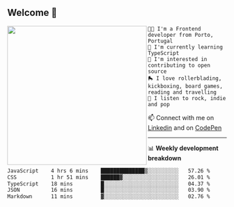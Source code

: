 ## Welcome 👋

<img align="left" src="https://github.com/saraiovieira/saraiovieira/assets/74243584/32f0e061-fcbb-45fe-8361-571943f17664" width="320"/>

```
👩‍💻 I'm a Frontend developer from Porto, Portugal
🌱 I'm currently learning TypeScript
🚩 I'm interested in contributing to open source
🛼 I love rollerblading, kickboxing, board games, reading and travelling
🎵 I listen to rock, indie and pop
```
📫 Connect with me on [Linkedin](https://www.linkedin.com/in/sara-vieira-frontend-developer/) and on [CodePen](https://codepen.io/saraiovieira)

-------

📊 **Weekly development breakdown**

<!--START_SECTION:waka-->

```txt
JavaScript    4 hrs 6 mins    ██████████████▒░░░░░░░░░░   57.26 %
CSS           1 hr 51 mins    ██████▓░░░░░░░░░░░░░░░░░░   26.01 %
TypeScript    18 mins         █░░░░░░░░░░░░░░░░░░░░░░░░   04.37 %
JSON          16 mins         █░░░░░░░░░░░░░░░░░░░░░░░░   03.90 %
Markdown      11 mins         ▓░░░░░░░░░░░░░░░░░░░░░░░░   02.76 %
```

<!--END_SECTION:waka-->
